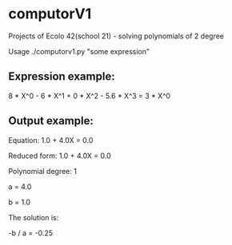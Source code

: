 # computorV1
Projects of Ecolo 42(school 21) - solving polynomials of 2 degree 

Usage ./computorv1.py "some expression"
  
## Expression example:
8 * X^0 - 6 * X^1 + 0 * X^2 - 5.6 * X^3 = 3 * X^0




## Output example:

Equation: 1.0 + 4.0X = 0.0

Reduced form: 1.0 + 4.0X = 0.0

Polynomial degree: 1

a = 4.0

b = 1.0

The solution is:

-b / a = -0.25
